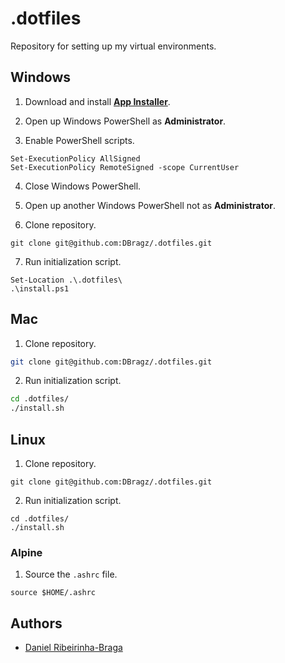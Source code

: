 # .dotfiles

Repository for setting up my virtual environments.

## Windows

1. Download and install [**App Installer**](https://apps.microsoft.com/store/detail/app-installer/9NBLGGH4NNS1?hl=en-us&gl=us).

2. Open up Windows PowerShell as **Administrator**.

3. Enable PowerShell scripts.

```pwsh
Set-ExecutionPolicy AllSigned
Set-ExecutionPolicy RemoteSigned -scope CurrentUser
```

4. Close Windows PowerShell.

5. Open up another Windows PowerShell not as **Administrator**.

6. Clone repository.

```pwsh
git clone git@github.com:DBragz/.dotfiles.git
```

7. Run initialization script.

```pwsh
Set-Location .\.dotfiles\
.\install.ps1
```

## Mac

1. Clone repository.

```zsh
git clone git@github.com:DBragz/.dotfiles.git
```

2. Run initialization script.

```zsh
cd .dotfiles/
./install.sh
```

## Linux

1. Clone repository.

```ash
git clone git@github.com:DBragz/.dotfiles.git
```

2. Run initialization script.

```ash
cd .dotfiles/
./install.sh
```

### Alpine

1. Source the `.ashrc` file.  

```ash
source $HOME/.ashrc
```

## Authors

- [Daniel Ribeirinha-Braga](https://github.com/DBragz)


